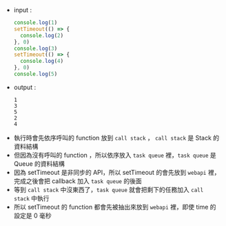 - input : 
  ```javascript
  console.log(1)
  setTimeout(() => {
    console.log(2)
  }, 0)
  console.log(3)
  setTimeout(() => {
    console.log(4)
  }, 0)
  console.log(5)
  ```
- output : 
	```
  1
  3
  5
  2
  4
	```
- 執行時會先依序呼叫的 function 放到 `call stack` ， `call stack` 是 Stack 的資料結構
- 但因為沒有呼叫的 function ，所以依序放入 `task queue` 裡，`task queue` 是 Queue 的資料結構
- 因為 setTimeout 是非同步的 API，所以 setTimeout 的會先放到 `webapi` 裡，完成之後會把 callback 加入 `task queue` 的後面
- 等到 `call stack` 中沒東西了，`task queue` 就會把剩下的任務加入 `call stack` 中執行
- 所以 setTimeout 的 function 都會先被抽出來放到 `webapi` 裡，即使 time 的設定是 0 毫秒
